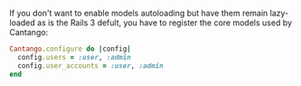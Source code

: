 If you don't want to enable models autoloading but have them remain
lazy-loaded as is the Rails 3 defult, you have to register the core
models used by Cantango:

```ruby
Cantango.configure do |config|
  config.users = :user, :admin
  config.user_accounts = :user, :admin
end
```


